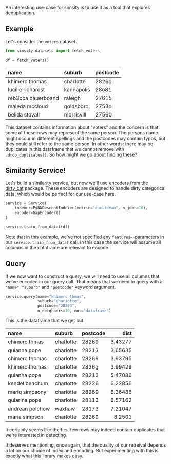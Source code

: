An interesting use-case for simsity is to use it as a tool that
explores deduplication.

## Example

Let's consider the `voters` dataset.

```python
from simsity.datasets import fetch_voters

df = fetch_voters()
```

| name               | suburb     | postcode   |
|:-------------------|:-----------|:-----------|
| khimerc thomas     | charlotte  | 2826g      |
| lucille richardst  | kannapolis | 28o81      |
| reb3cca bauerboand | raleigh    | 27615      |
| maleda mccloud     | goldsboro  | 2753o      |
| belida stovall     | morrisvill | 27560      |

This dataset contains information about "voters" and the concern is that
some of these rows may represent the same person. The persons name might occur
in different spellings and the postcodes may contain typos, but they could
still refer to the same person. In other words; there may be duplicates in this
dataframe that we cannot remove with `.drop_duplicates()`. So how might we go
about finding these?

## Similarity Service!

Let's build a similarity service, but now we'll use encoders from
the [dirty_cat](https://dirty-cat.github.io/stable/) package. These
encoders are designed to handle dirty categorical data, which would
be perfect for our use-case here.

```python
service = Service(
    indexer=PyNNDescentIndexer(metric="euclidean", n_jobs=10),
    encoder=GapEncoder()
)

service.train_from_dataf(df)
```

Note that in this example, we've not specified any `features=`-parameters
in our `service.train_from_dataf` call. In this case the service will assume
all columns in the dataframe are relevant to encode.

## Query

If we now want to construct a query, we will need to use all columns that
we've encoded in our query call. That means that we need to query with a
`"name"`, `"suburb"` and `"postcode"` keyword argument.

```python
service.query(name="khimerc thmas",
              suburb="chariotte",
              postcode="28273",
              n_neighbors=10, out="dataframe")
```

This is the dataframe that we get out.

| name            | suburb    | postcode   |    dist |
|:----------------|:----------|:-----------|--------:|
| chimerc thmas   | chaflotte | 28269      | 3.43277 |
| quianna pope    | charlotte | 28213      | 3.65635 |
| chimerc thomas  | charlotte | 28269      | 3.93795 |
| khimerc thomas  | charlotte | 2826g      | 3.99429 |
| quianha pope    | charlotre | 28213      | 5.47086 |
| kendel beachum  | charlotte | 28226      | 6.22856 |
| mariq simpsony  | charlotte | 28269      | 6.36486 |
| quiarina pope   | charlotte | 28113      | 6.57162 |
| andrean polchow | waxhaw    | 28173      | 7.21047 |
| maria simpson   | charlotte | 28269      | 8.2501  |

It certainly seems like the first few rows may indeed contain
duplicates that we're interested in detecting.

It deserves mentioning, once again, that the quality of our
retreival depends a lot on our choice of index and encoding.
But experimenting with this is exactly what this library
makes easy.
